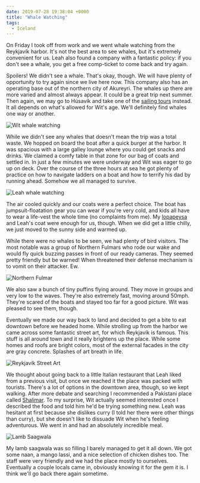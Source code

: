 ```yaml
---
date: 2019-07-28 19:38:04 +0000
title: "Whale Watching"
tags:
  - Iceland
---
```


On Friday I took off from work and we went whale watching from the
Reykjavík harbor. It's not the best area to see whales, but it's extremely
convenient for us. Leah also found a company with a fantastic policy: if
you don't see a whale, you get a free comp-ticket to come back and try
again.

Spoilers! We didn't see a whale. That's okay, though. We will have plenty
of opportunity to try again since we live here now. This company also has
an operating base out of the northern city of Akureyri. The whales up
there are more varied and almost always appear. It could be a great trip
next summer. Then again, we may go to Húsavík and take one of the [sailing
tours](https://www.northsailing.is/) instead. It all depends on what's
allowed for Wit's age. We'll definitely find whales one way or another.

![Wit whale watching](https://blog.tomasino.org/images/whalewatching-wit.jpg)

While we didn't see any whales that doesn't mean the trip was a total
waste. We hopped on board the boat after a quick burger at the harbor. It
was spacious with a large galley lounge where you could get snacks and
drinks. We claimed a comfy table in that zone for our bag of coats and
settled in. In just a few minutes we were underway and Wit was eager to go
up on deck. Over the course of the three hours at sea he got plenty of
practice on how to navigate ladders on a boat and how to terrify his dad
by running ahead. Somehow we all managed to survive.

![Leah whale watching](https://blog.tomasino.org/images/whalewatching-leah.jpg)

The air cooled quickly and our coats were a perfect choice. The boat has
jumpsuit-floatation gear you can wear if you're very cold, and kids all
have to wear a life-vest the whole time (no complaints from me). My
[lopapeysa](https://adventures.is/blog/icelandic-wool-sweaters-lopapeysa/)
and Leah's coat were enough for us, though. When we did get a little
chilly, we just moved to the sunny side and warmed up.

While there were no whales to be seen, we had plenty of bird visitors. The
most notable was a group of Northern Fulmars who rode our wake and would
fly quick buzzing passes in front of our ready cameras. They seemed pretty
friendly but be warned! When threatened their defense mechanism is to
vomit on their attacker. Ew.

![Northern Fulmar](https://blog.tomasino.org/images/whalewatching-northernfulmar.jpg)

We also saw a bunch of tiny puffins flying around. They move in groups and
very low to the waves. They're also extremely fast, moving around 50mph.
They're scared of the boats and stayed too far for a good picture. Wit was
pleased to see them, though.

Eventually we made our way back to land and decided to get a bite to eat
downtown before we headed home. While strolling up from the harbor we came
across some fantastic street art, for which Reykjavík is famous. This
stuff is all around town and it really brightens up the place. While some
homes and roofs are bright colors, most of the external facades in the
city are gray concrete. Splashes of art breath in life.

![Reykjavík Street Art](https://blog.tomasino.org/images/reyjkavik-street-art.jpg)

We thought about going back to a little Italian restaurant that Leah liked
from a previous visit, but once we reached it the place was packed with
tourists. There's a lot of options in the downtown area, though, so we
kept walking. After more debate and searching I recommended a Pakistani
place called
[Shalimar](https://www.tripadvisor.com/Restaurant_Review-g189970-d798265-Reviews-Shalimar-Reykjavik_Capital_Region.html).
To my surprise, Wit actually seemed interested once I described the food
and told him he'd be trying something new. Leah was hesitant at first
because she dislikes curry (I told her there were other things than
curry), but she doesn't like to dissuade Wit when he's feeling
adventurous. We went in and had an absolutely incredible meal.

![Lamb Saagwala](https://blog.tomasino.org/images/lamb-saagwala.jpg)

My lamb saagwala was so filling I barely managed to get it all down. We
got some naan, a mango lassi, and a nice selection of chicken dishes too.
The staff were very friendly and we had the place mostly to ourselves.
Eventually a couple locals came in, obviously knowing it for the gem it
is. I think we'll go back there again sometime.

<!--  vim: set shiftwidth=4 tabstop=4 expandtab: -->
